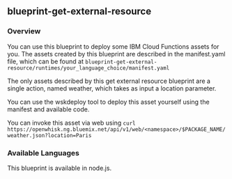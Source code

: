 ## blueprint-get-external-resource

### Overview
You can use this blueprint to deploy some IBM Cloud Functions assets for you.  The assets created by this blueprint are described in the manifest.yaml file, which can be found at `blueprint-get-external-resource/runtimes/your_language_choice/manifest.yaml`

The only assets described by this get external resource blueprint are a single action, named weather, which takes as input a location parameter.

You can use the wskdeploy tool to deploy this asset yourself using the manifest and available code.

You can invoke this asset via web using `curl https://openwhisk.ng.bluemix.net/api/v1/web/<namespace>/$PACKAGE_NAME/weather.json?location=Paris`

### Available Languages
This blueprint is available in node.js.
